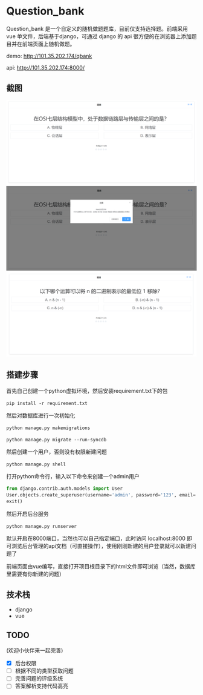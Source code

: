 # Question_bank

Question_bank 是一个自定义的随机做题题库，目前仅支持选择题。前端采用 vue 单文件，后端基于django，可通过 django 的 api 很方便的在浏览器上添加题目并在前端页面上随机做题。

demo:  http://101.35.202.174/qbank

api: http://101.35.202.174:8000/

## 截图

![](/images/screenshot1.png)
![](/images/screenshot2.png)
![](/images/screenshot3.png)

## 搭建步骤
首先自己创建一个python虚拟环境，然后安装requirement.txt下的包

`pip install -r requirement.txt`

然后对数据库进行一次初始化

`python manage.py makemigrations`

`python manage.py migrate --run-syncdb`

然后创建一个用户，否则没有权限新建问题

`python manage.py shell` 

打开python命令行，输入以下命令来创建一个admin用户

```python
from django.contrib.auth.models import User
User.objects.create_superuser(username='admin', password='123', email='no@no,com')
exit()
```

然后开启后台服务

`python manage.py runserver` 

默认开启在8000端口，当然也可以自己指定端口，此时访问 localhost:8000 即可浏览后台管理的api文档（可直接操作），使用刚刚新建的用户登录就可以新建问题了

前端页面由vue编写，直接打开项目根目录下的html文件即可浏览（当然，数据库里需要有你新建的问题）

## 技术栈
- django
- vue

## TODO
(欢迎小伙伴来一起完善)
- [x] 后台权限
- [ ] 根据不同的类型获取问题
- [ ] 完善问题的评级系统
- [ ] 答案解析支持代码高亮
